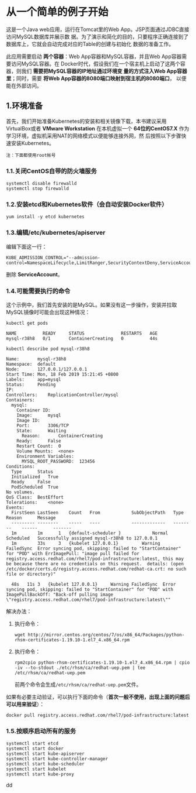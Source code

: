 从一个简单的例子开始
================================================================================
这是一个Java web应用，运行在Tomcat里的Web App。JSP页面通过JDBC直接访问MySQL数据库并展示数
据。为了演示和简化的目的，只要程序正确连接到了数据库上，它就会自动完成对应的Table的创建与初始化
数据的准备工作。

此应用需要启动 **两个容器**：Web App容器和MySQL容器，并且Web App容器需要访问MySQL容器。在
Docker时代，假设我们在一个宿主机上启动了这两个容器，则我们 **需要把MySQL容器的IP地址通过环境变
量的方式注入Web App容器里**；同时，需要 **将Web App容器的8080端口映射到宿主机的8080端口**，
以便能在外部访问。

## 1.环境准备
首先，我们开始准备Kubernetes的安装和相关镜像下载，本书建议采用VirtualBox或者 **VMware Workstation**
在本机虚拟一个 **64位的CentOS7.X** 作为学习环境，虚拟机采用NAT的网络模式以便能够连接外网，然
后按照以下步骤快速安装Kubernetes。
```
注：下面都使用root帐号
```

### 1.1.关闭CentOS自带的防火墙服务
```shell
systemctl disable firewalld
systemctl stop firewalld
```

### 1.2.安装etcd和Kubernetes软件（会自动安装Docker软件）
```shell
yum install -y etcd kubernetes
```

### 1.3.编辑/etc/kubernetes/apiserver
编辑下面这一行：
```
KUBE_ADMISSION_CONTROL="--admission-control=NamespaceLifecycle,LimitRanger,SecurityContextDeny,ServiceAccount,ResourceQuota"
```
删除 **ServiceAccount**。

### 1.4.可能需要执行的命令
这个示例中，我们首先安装的是MySQL。如果没有这一步操作，安装并拉取MySQL镜像时可能会出现这种情况：
```shell
kubectl get pods
```
```
NAME          READY     STATUS              RESTARTS   AGE
mysql-r38h8   0/1       ContainerCreating   0          44s
```
```shell
kubectl describe pod mysql-r38h8
```
```
Name:		mysql-r38h8
Namespace:	default
Node:		127.0.0.1/127.0.0.1
Start Time:	Mon, 18 Feb 2019 15:21:45 +0800
Labels:		app=mysql
Status:		Pending
IP:		
Controllers:	ReplicationController/mysql
Containers:
  mysql:
    Container ID:
    Image:		mysql
    Image ID:		
    Port:		3306/TCP
    State:		Waiting
      Reason:		ContainerCreating
    Ready:		False
    Restart Count:	0
    Volume Mounts:	<none>
    Environment Variables:
      MYSQL_ROOT_PASSWORD:	123456
Conditions:
  Type		Status
  Initialized 	True
  Ready 	False
  PodScheduled 	True
No volumes.
QoS Class:	BestEffort
Tolerations:	<none>
Events:
  FirstSeen	LastSeen	Count	From			SubObjectPath	Type		Reason		Message
  ---------	--------	-----	----			-------------	--------	------		-------
  1m		1m		1	{default-scheduler }			Normal		Scheduled	Successfully assigned mysql-r38h8 to 127.0.0.1
  1m		33s		3	{kubelet 127.0.0.1}			Warning		FailedSync	Error syncing pod, skipping: failed to "StartContainer" for "POD" with ErrImagePull: "image pull failed for registry.access.redhat.com/rhel7/pod-infrastructure:latest, this may be because there are no credentials on this request.  details: (open /etc/docker/certs.d/registry.access.redhat.com/redhat-ca.crt: no such file or directory)"

  48s	11s	3	{kubelet 127.0.0.1}		Warning	FailedSync	Error syncing pod, skipping: failed to "StartContainer" for "POD" with ImagePullBackOff: "Back-off pulling image \"registry.access.redhat.com/rhel7/pod-infrastructure:latest\""
```
解决办法：
1. 执行命令：
   ```shell
   wget http://mirror.centos.org/centos/7/os/x86_64/Packages/python-rhsm-certificates-1.19.10-1.el7_4.x86_64.rpm
   ```
2. 执行命令：
   ```shell
   rpm2cpio python-rhsm-certificates-1.19.10-1.el7_4.x86_64.rpm | cpio -iv --to-stdout ./etc/rhsm/ca/redhat-uep.pem | tee /etc/rhsm/ca/redhat-uep.pem
   ```
   前两个命令会生成`/etc/rhsm/ca/redhat-uep.pem`文件。

如果有必要主动验证，可以执行下面的命令（**首次一般不使用，出现上面的问题后可以用来验证**）：
```shell
docker pull registry.access.redhat.com/rhel7/pod-infrastructure:latest
```

### 1.5.按顺序启动所有的服务
```shell
systemctl start etcd
systemctl start docker
systemctl start kube-apiserver
systemctl start kube-controller-manager
systemctl start kube-scheduler
systemctl start kubelet
systemctl start kube-proxy
```




























dd
